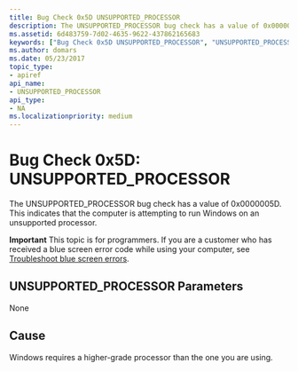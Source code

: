 ```yaml
---
title: Bug Check 0x5D UNSUPPORTED_PROCESSOR
description: The UNSUPPORTED_PROCESSOR bug check has a value of 0x0000005D. This indicates that the computer is attempting to run Windows on an unsupported processor.
ms.assetid: 6d483759-7d02-4635-9622-437862165683
keywords: ["Bug Check 0x5D UNSUPPORTED_PROCESSOR", "UNSUPPORTED_PROCESSOR"]
ms.author: domars
ms.date: 05/23/2017
topic_type:
- apiref
api_name:
- UNSUPPORTED_PROCESSOR
api_type:
- NA
ms.localizationpriority: medium
---
```


# Bug Check 0x5D: UNSUPPORTED\_PROCESSOR


The UNSUPPORTED\_PROCESSOR bug check has a value of 0x0000005D. This indicates that the computer is attempting to run Windows on an unsupported processor.

**Important** This topic is for programmers. If you are a customer who has received a blue screen error code while using your computer, see [Troubleshoot blue screen errors](https://windows.microsoft.com/windows-10/troubleshoot-blue-screen-errors).

## UNSUPPORTED\_PROCESSOR Parameters


None

Cause
-----

Windows requires a higher-grade processor than the one you are using.

 

 




